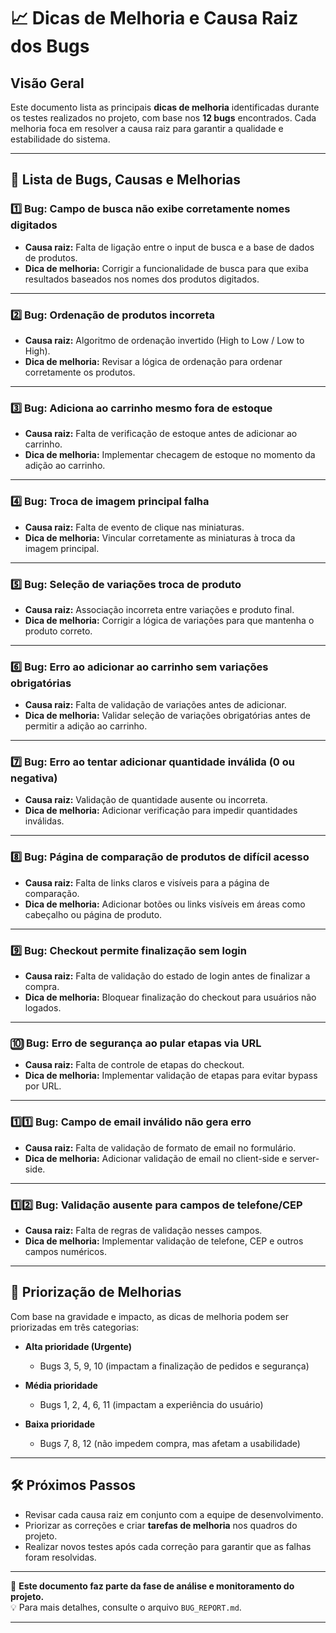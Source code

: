 # 📈 Dicas de Melhoria e Causa Raiz dos Bugs

## Visão Geral
Este documento lista as principais **dicas de melhoria** identificadas durante os testes realizados no projeto, com base nos **12 bugs** encontrados. Cada melhoria foca em resolver a causa raiz para garantir a qualidade e estabilidade do sistema.

---

## 🐞 Lista de Bugs, Causas e Melhorias

### 1️⃣ Bug: **Campo de busca não exibe corretamente nomes digitados**
- **Causa raiz:** Falta de ligação entre o input de busca e a base de dados de produtos.
- **Dica de melhoria:** Corrigir a funcionalidade de busca para que exiba resultados baseados nos nomes dos produtos digitados.

---

### 2️⃣ Bug: **Ordenação de produtos incorreta**
- **Causa raiz:** Algoritmo de ordenação invertido (High to Low / Low to High).
- **Dica de melhoria:** Revisar a lógica de ordenação para ordenar corretamente os produtos.

---

### 3️⃣ Bug: **Adiciona ao carrinho mesmo fora de estoque**
- **Causa raiz:** Falta de verificação de estoque antes de adicionar ao carrinho.
- **Dica de melhoria:** Implementar checagem de estoque no momento da adição ao carrinho.

---

### 4️⃣ Bug: **Troca de imagem principal falha**
- **Causa raiz:** Falta de evento de clique nas miniaturas.
- **Dica de melhoria:** Vincular corretamente as miniaturas à troca da imagem principal.

---

### 5️⃣ Bug: **Seleção de variações troca de produto**
- **Causa raiz:** Associação incorreta entre variações e produto final.
- **Dica de melhoria:** Corrigir a lógica de variações para que mantenha o produto correto.

---

### 6️⃣ Bug: **Erro ao adicionar ao carrinho sem variações obrigatórias**
- **Causa raiz:** Falta de validação de variações antes de adicionar.
- **Dica de melhoria:** Validar seleção de variações obrigatórias antes de permitir a adição ao carrinho.

---

### 7️⃣ Bug: **Erro ao tentar adicionar quantidade inválida (0 ou negativa)**
- **Causa raiz:** Validação de quantidade ausente ou incorreta.
- **Dica de melhoria:** Adicionar verificação para impedir quantidades inválidas.

---

### 8️⃣ Bug: **Página de comparação de produtos de difícil acesso**
- **Causa raiz:** Falta de links claros e visíveis para a página de comparação.
- **Dica de melhoria:** Adicionar botões ou links visíveis em áreas como cabeçalho ou página de produto.

---

### 9️⃣ Bug: **Checkout permite finalização sem login**
- **Causa raiz:** Falta de validação do estado de login antes de finalizar a compra.
- **Dica de melhoria:** Bloquear finalização do checkout para usuários não logados.

---

### 🔟 Bug: **Erro de segurança ao pular etapas via URL**
- **Causa raiz:** Falta de controle de etapas do checkout.
- **Dica de melhoria:** Implementar validação de etapas para evitar bypass por URL.

---

### 1️⃣1️⃣ Bug: **Campo de email inválido não gera erro**
- **Causa raiz:** Falta de validação de formato de email no formulário.
- **Dica de melhoria:** Adicionar validação de email no client-side e server-side.

---

### 1️⃣2️⃣ Bug: **Validação ausente para campos de telefone/CEP**
- **Causa raiz:** Falta de regras de validação nesses campos.
- **Dica de melhoria:** Implementar validação de telefone, CEP e outros campos numéricos.

---

## 📌 Priorização de Melhorias
Com base na gravidade e impacto, as dicas de melhoria podem ser priorizadas em três categorias:

- **Alta prioridade (Urgente)**  
  - Bugs 3, 5, 9, 10 (impactam a finalização de pedidos e segurança)

- **Média prioridade**  
  - Bugs 1, 2, 4, 6, 11 (impactam a experiência do usuário)

- **Baixa prioridade**  
  - Bugs 7, 8, 12 (não impedem compra, mas afetam a usabilidade)

---

## 🛠️ Próximos Passos
- Revisar cada causa raiz em conjunto com a equipe de desenvolvimento.
- Priorizar as correções e criar **tarefas de melhoria** nos quadros do projeto.
- Realizar novos testes após cada correção para garantir que as falhas foram resolvidas.

---

📄 **Este documento faz parte da fase de análise e monitoramento do projeto.**  
💡 Para mais detalhes, consulte o arquivo `BUG_REPORT.md`.

---

